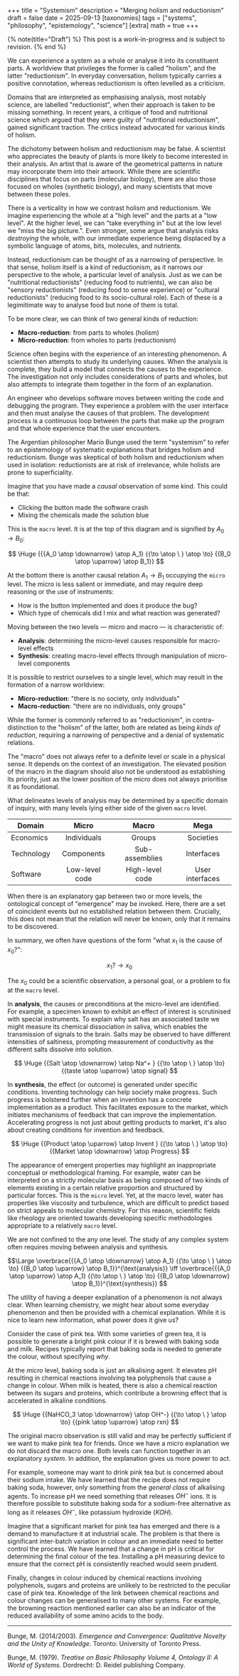 +++
title = "Systemism"
description = "Merging holism and reductionism"
draft = false
date = 2025-09-13
[taxonomies]
tags = ["systems", "philosophy", "epistemology", "science"]
[extra]
math = true
+++

{% note(title="Draft") %} 
This post is a work-in-progress and is subject to revision.
{% end %}

We can experience a system as a whole or analyse it into its constituent parts.
A worldview that privileges the former is called "holism", and the latter
"reductionism". In everyday conversation, holism typically carries a positive
connotation, whereas reductionism is often levelled as a criticism.

Domains that are interpreted as emphasising analysis, most notably science, are
labelled "reductionist", when their approach is taken to be missing something.
In recent years, a critique of food and nutritional science which argued that
they were guilty of "nutritional reductionism", gained significant traction.
The critics instead advocated for various kinds of holism.

The dichotomy between holism and reductionism may be false. A scientist who
appreciates the beauty of plants is more likely to become interested in their
analysis. An artist that is aware of the geometrical patterns in nature may
incorporate them into their artwork. While there are scientific disciplines
that focus on parts (molecular biology), there are also those focused on wholes
(synthetic biology), and many scientists that move between these poles.

There is a verticality in how we contrast holism and reductionism. We imagine
experiencing the whole at a "high level" and the parts at a "low level". At the
higher level, we can "take everything in" but at the low level we "miss the big
picture.". Even stronger, some argue that analysis risks _destroying_ the
whole, with our immediate experience being displaced by a symbolic language of
atoms, bits, molecules, and nutrients.

Instead, reductionism can be thought of as a narrowing of perspective. In that
sense, holism itself is a kind of reductionism, as it narrows our perspective
to the whole, a particular level of analysis. Just as we can be "nutritional
reductionists" (reducing food to nutrients), we can also be "sensory
reductionists" (reducing food to sense experience) or "cultural reductionists"
(reducing food to its socio-cultural role). Each of these is a legimitimate way
to analyse food but none of them is total.

To be more clear, we can think of two general kinds of reduction:

* **Macro-reduction**: from parts to wholes (holism)
* **Micro-reduction**: from wholes to parts (reductionism)

Science often begins with the experience of an interesting phenomenon. A
scientist then attempts to study its underlying causes. When the analysis is
complete, they build a model that connects the causes to the experience. The
investigation not only includes considerations of parts and wholes, but also
attempts to integrate them together in the form of an explanation.

An engineer who develops software moves between writing the code and debugging
the program. They experience a problem with the user interface and then must
analyse the causes of that problem. The development process is a continuous
loop between the parts that make up the program and that whole experience that
the user encounters.

The Argentian philosopher Mario Bunge used the term "systemism" to refer to an
epistemology of systematic explanations that bridges holism and reductionism.
Bunge was skeptical of both holism and reductionism when used in isolation:
reductionists are at risk of irrelevance, while holists are prone to
superficiality.

Imagine that you have made a _causal_ observation of some kind. This could be that:

- Clicking the button made the software crash
- Mixing the chemicals made the solution blue

This is the `macro` level. It is at the top of this diagram and is signified by
$A_0 \to B_0$:

<!--NOTE: three LaTeX (t-b) are Macro, Transition, Micro -->
$$ \Huge
{{{A_0 \atop \downarrow} \atop A_1}
{{\to \atop \ } \atop \to} 
{{B_0 \atop \uparrow} \atop B_1}}
$$

At the bottom there is another causal relation $A_1 \to B_1$ occupying the
`micro` level. The micro is less salient or immediate, and may require deep
reasoning or the use of instruments:

- How is the button implemented and does it produce the bug?
- Which type of chemicals did I mix and what reaction was generated?

Moving between the two levels — micro and macro — is characteristic of:

* **Analysis**: determining the micro-level causes responsible for macro-level
   effects
* **Synthesis**: creating macro-level effects through manipulation of
   micro-level components

It is possible to restrict ourselves to a single level, which may result in the
formation of a narrow worldview:

- **Micro-reduction**: "there is no society, only individuals"
- **Macro-reduction**: "there are no individuals, only groups" 

While the former is commonly referred to as "reductionism", in
contra-distinction to the "holism" of the latter, both are related as
being _kinds of reduction_, requiring a narrowing of perspective and a
denial of systematic relations.

The "macro" does not always refer to a definite level or scale in a physical
sense. It depends on the context of an investigation. The elevated position of
the macro in the diagram should also not be understood as establishing its
priority, just as the lower position of the micro does not always prioritise it
as foundational.

What delineates levels of analysis may be determined
by a specific domain of inquiry, with many levels lying either side
of the given `macro` level.

| Domain    | Micro     | Macro      | Mega            |
|---------- | :---------: | :----------: | :---------------: |
| Economics    | Individuals| Groups      | Societies         |
| Technology  | Components | Sub-assemblies | Interfaces  |
| Software  | Low-level code | High-level code | User interfaces  |

When there is an explanatory gap between two or more levels, the ontological
concept of "emergence" may be invoked. Here, there are a set of coincident
events but no established relation between them. Crucially, this does not mean
that the relation will never be known, only that it remains to be discovered.

In summary, we often have questions of the form "what $x_1$ is the cause of $x_0$?":

$$x_1? \to x_0$$

The $x_0$ could be a scientific observation, a personal goal, or a problem to
fix at the `macro` level.

In **analysis**, the causes or preconditions at the micro-level are identified.
For example, a specimen known to exhibit an effect of interest is scrutinised
with special instruments. To explain why salt has an associated taste we might
measure its chemical dissociation in saliva, which enables the transmission of
signals to the brain. Salts may be observed to have different intensities of
saltiness, prompting measurement of conductivity as the different salts
dissolve into solution.

<!--NOTE: three LaTeX (t-b) are Macro, Transition, Micro -->
$$ \Huge 
{{Salt \atop \downarrow} \atop Na^+ }
{{\to \atop \ } \atop \to}
{{taste \atop \uparrow} \atop signal}
$$

In **synthesis**, the effect (or outcome) is generated under specific
conditions. Inventing technology can help society make progress. Such progress
is bolstered further when an invention has a concrete implementation as a
product. This facilitates exposure to the market, which initiates mechanisms of
feedback that can improve the implementation. Accelerating progress is not just
about getting products to market, it's also about creating conditions for
invention and feedback.

<!--NOTE: three LaTeX (t-b) are Macro, Transition, Micro -->
$$ \Huge 
{{Product \atop \uparrow} \atop Invent }
{{\to \atop \ } \atop \to}
{{Market \atop \downarrow} \atop Progress}
$$

The appearance of emergent properties may highlight an inappropriate conceptual
or methodological framing. For example, water can be interpreted on a strictly
molecular basis as being composed of two kinds of elements existing in a
certain relative proportion and structured by particular forces. This is the
`micro` level. Yet, at the macro level, water has properties like viscosity and
turbulence, which are difficult to predict based on strict appeals to molecular
chemistry. For this reason, scientific fields like rheology are oriented
towards developing specific methodologies appropriate to a relatively `macro`
level.

We are not confined to the any one level. The study of any complex system often
requires moving between analysis and synthesis.

<!--NOTE: three LaTeX (t-b) are Macro, Transition, Micro -->
$$\Large
\overbrace{{{A_0 \atop \downarrow} \atop A_1}
{{\to \atop \ } \atop \to} 
{{B_0 \atop \uparrow} \atop B_1}}^{\text{analysis}} \iff
\overbrace{{{A_0 \atop \uparrow} \atop A_1}
{{\to \atop \ } \atop \to} {{B_0 \atop \downarrow} \atop B_1}}^{\text{synthesis}}
$$

The utility of having a deeper explanation of a phenomenon is not always clear.
When learning chemistry, we might hear about some everyday phenomenon and then
be provided with a chemical explanation. While it is nice to learn new
information, what power does it give us?

Consider the case of pink tea. With some varieties of green tea, it is possible
to generate a bright pink colour if it is brewed with baking soda and milk.
Recipes typically report that baking soda is needed to generate the colour,
without specifying _why_.

At the _micro_ level, baking soda is just an alkalising agent. It elevates pH
resulting in chemical reactions involving tea polyphenols that cause a change
in colour. When milk is heated, there is also a chemical reaction between its
sugars and proteins, which contribute a browning effect that is accelerated
in alkaline conditions.

$$ \Huge {{NaHCO_3 \atop \downarrow} \atop OH^-} {{\to \atop \ } \atop \to}
{{pink \atop \uparrow} \atop rxn} $$

The original macro observation is still valid and may be perfectly sufficient
if we want to make pink tea for friends. Once we have a micro explanation we do
not discard the macro one. Both levels can function together in an explanatory
_system_. In addition, the explanation gives us more power to act.

For example, someone may want to drink pink tea but is concerned about their
sodium intake. We have learned that the recipe does not require baking soda,
however, only something from the _general class_ of alkalising agents. To
increase pH we need something that releases $OH^-$ ions. It is therefore
possible to substitute baking soda for a sodium-free alternative as long as it
releases $OH^-$, like potassium hydroxide ($KOH$).

Imagine that a significant market for pink tea has emerged and there is a
demand to manufacture it at industrial scale. The problem is that there is
significant inter-batch variation in colour and an immediate need to better
control the process. We have learned that a change in pH is critical for
determining the final colour of the tea. Installing a pH measuring device to
ensure that the correct pH is consistently reached would seem prudent.

Finally, changes in colour induced by chemical reactions involving polyphenols,
sugars and proteins are unlikely to be restricted to the peculiar case of pink
tea. Knowledge of the link between chemical reactions and colour changes can be
generalised to many other systems. For example, the browning reaction mentioned
earlier can also be an indicator of the reduced availability of some amino
acids to the body.

---

Bunge, M. (2014/2003). _Emergence and Convergence: Qualitative
Novelty and the Unity of Knowledge_. Toronto: University of
Toronto Press.

Bunge, M. (1979). _Treatise on Basic Philosophy Volume 4, Ontology
II: A World of Systems_. Dordrecht: D. Reidel publishing
Company.
